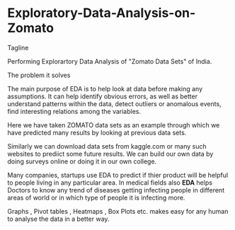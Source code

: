 # Exploratory-Data-Analysis-on-Zomato

Tagline

Performing Explorartory Data Analysis of "Zomato Data Sets" of India.


The problem it solves

The main purpose of EDA is to help look at data before making any assumptions.
 It can help identify obvious errors, as well as better understand patterns within the data, detect outliers or anomalous events, find interesting relations among the variables. 

Here we have taken ZOMATO data sets as an example through which we have predicted many results by looking at previous data sets.

Similarly we can download data sets from kaggle.com or many such websites to prediict some future results. We can build our own data by doing surveys online or doing it in our own college.

Many companies, startups  use EDA to predict if thier product will be helpful to people living in any particular area. In medical fields also **EDA** helps Doctors to know any trend of  diseases getting infecting people in different areas of world or in which type of people it is infecting more.

Graphs , Pivot tables , Heatmaps , Box Plots etc. makes easy for any human to analyse the data in a better way.
